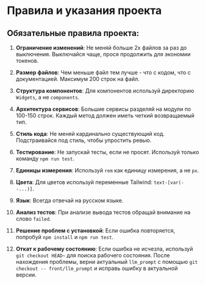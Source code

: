 # Правила и указания проекта

## Обязательные правила проекта:

1. **Ограничение изменений**: Не меняй больше 2х файлов за раз до выключения. Выключайся чаще, прося продолжить для экономии токенов.

2. **Размер файлов**: Чем меньше файл тем лучше - что с кодом, что с документацией. Максимум 200 строк на файл.

3. **Структура компонентов**: Для компонентов используй директорию `Widgets`, а не `components`.

4. **Архитектура сервисов**: Большие сервисы разделяй на модули по 100-150 строк. Каждый метод должен иметь четкий возвращаемый тип.

2. **Стиль кода**: Не меняй кардинально существующий код. Подстраивайся под стиль, чтобы упростить ревью.

3. **Тестирование**: Не запускай тесты, если не просят. Используй только команду `npm run test`.

4. **Единицы измерения**: Используй `rem` как единицу измерения, а не `px`.

5. **Цвета**: Для цветов используй переменные Tailwind: `text-[var(--...)]`.

6. **Язык**: Всегда отвечай на русском языке.

7. **Анализ тестов**: При анализе вывода тестов обращай внимание на слово `failed`.

8. **Решение проблем с установкой**: Если ошибка повторяется, попробуй `npm install` и `npm run test`.

9. **Откат к рабочему состоянию**: Если ошибка не исчезла, используй `git checkout HEAD~` для поиска рабочего состояния. После нахождения проблемы, верни актуальный `llm_prompt` с помощью `git checkout -- front/llm_prompt` и исправь ошибку в актуальной версии.
